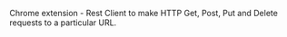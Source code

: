 Chrome extension - Rest Client to make HTTP Get, Post, Put and Delete requests to a particular URL. 
